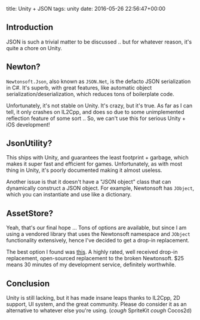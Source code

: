 title: Unity + JSON
tags: unity
date: 2016-05-26 22:56:47+00:00

## Introduction

JSON is such a trivial matter to be discussed .. but for whatever reason, it's quite a chore on Unity.

## Newton?

`Newtonsoft.Json`, also known as `JSON.Net`, is the defacto JSON serialization in C#. It's superb, with great features, like automatic object serialization/deserialization, which reduces tons of boilerplate code.

Unfortunately, it's not stable on Unity. It's crazy, but it's true. As far as I can tell, it only crashes on IL2Cpp, and does so due to some unimplemented reflection feature of some sort .. So, we can't use this for serious Unity + iOS development!

## JsonUtility?

This ships with Unity, and guarantees the least footprint + garbage, which makes it super fast and efficient for games. Unfortunately, as with most thing in Unity, it's poorly documented making it almost useless.

Another issue is that it doesn't have a "JSON object" class that can dynamically construct a JSON object. For example, Newtonsoft has `JObject`, which you can instantiate and use like a dictionary.

## AssetStore?

Yeah, that's our final hope ... Tons of options are available, but since I am using a vendored library that uses the Newtonsoft namespace and `JObject` functionality extensively, hence I've decided to get a drop-in replacement.

The best option I found was [this][json-lib]. A highly rated, well received drop-in replacement, open-sourced replacement to the broken Newtonsoft. $25 means 30 minutes of my development service, definitely worthwhile.

## Conclusion

Unity is still lacking, but it has made insane leaps thanks to IL2Cpp, 2D support, UI system, and the great community. Please do consider it as an alternative to whatever else you're using. (_cough_ SpriteKit _cough_ Cocos2d)

[json-lib]: http://www.parentelement.com/assets/json_net_unity
